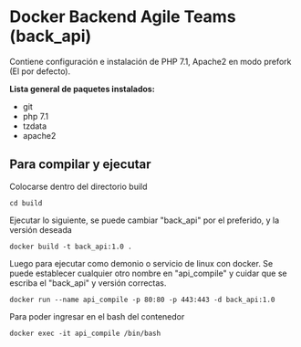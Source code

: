 # Docker Backend Agile Teams (back_api)

Contiene configuración e instalación de PHP 7.1, Apache2 en modo prefork (El por defecto).

**Lista general de paquetes instalados:**
- git
- php 7.1
- tzdata
- apache2

## Para compilar y ejecutar

Colocarse dentro del directorio build
```
cd build
```
Ejecutar lo siguiente, se puede cambiar "back_api" por el preferido, y la versión deseada
```
docker build -t back_api:1.0 .
```
Luego para ejecutar como demonio o servicio de linux con docker. Se puede establecer cualquier otro nombre en "api_compile" y cuidar que se escriba el "back_api" y versión correctas.
```
docker run --name api_compile -p 80:80 -p 443:443 -d back_api:1.0
```
Para poder ingresar en el bash del contenedor
```
docker exec -it api_compile /bin/bash
```

